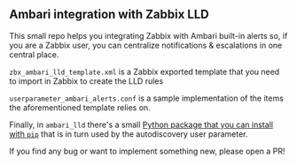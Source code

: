 ## Ambari integration with Zabbix LLD

This small repo helps you integrating Zabbix with Ambari built-in alerts
so, if you are a Zabbix user, you can centralize notifications & escalations 
in one central place.

`zbx_ambari_lld_template.xml` is a Zabbix exported template that you need to
import in Zabbix to create the LLD rules

`userparameter_ambari_alerts.conf` is a sample implementation of the items the
aforementioned template relies on.

Finally, in `ambari_lld` there's a small [Python package that you can install with `pip`](https://pypi.python.org/pypi/ambari-lld) that is in turn used by the autodiscovery user parameter.

If you find any bug or want to implement something new, please open a PR!
